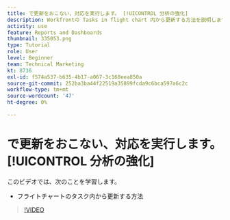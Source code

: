 ```yaml
---
title: で更新をおこない、対応を実行します。 [!UICONTROL 分析の強化]
description: Workfrontの Tasks in flight chart 内から更新する方法を説明します。
activity: use
feature: Reports and Dashboards
thumbnail: 335053.png
type: Tutorial
role: User
level: Beginner
team: Technical Marketing
kt: 8736
exl-id: f574a537-b635-4b17-a067-3c168eea850a
source-git-commit: 252ba3ba44f22519a35899fcda9c6bca597a6c2c
workflow-type: tm+mt
source-wordcount: '47'
ht-degree: 0%

---
```


# で更新をおこない、対応を実行します。 [!UICONTROL 分析の強化]

このビデオでは、次のことを学習します。

* フライトチャートのタスク内から更新する方法

>[!VIDEO](https://video.tv.adobe.com/v/335053/?quality=12)
